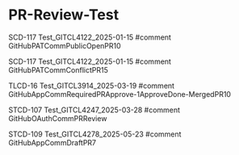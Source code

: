# PR-Review-Test

SCD-117 Test_GITCL4122_2025-01-15 #comment GitHubPATCommPublicOpenPR10

SCD-117 Test_GITCL4122_2025-01-15 #comment GitHubPATCommConflictPR15

TLCD-16 Test_GITCL3914_2025-03-19 #comment GitHubAppCommRequiredPRApprove-1ApproveDone-MergedPR10

STCD-107 Test_GITCL4247_2025-03-28 #comment GitHubOAuthCommPRReview

STCD-109 Test_GITCL4278_2025-05-23 #comment GitHubAppCommDraftPR7



